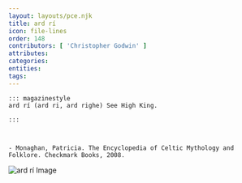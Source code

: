 ```yaml
---
layout: layouts/pce.njk
title: ard rí
icon: file-lines
order: 148
contributors: [ 'Christopher Godwin' ]
attributes:
categories:
entities:
tags:
---
```

``` tab [group1:Info]
::: magazinestyle
ard rí (ard ri, ard righe) See High King.

:::
```
``` tab [group1:Attributes]
```
``` tab [group1:Entities]
```
``` tab [group1:Sources]
- Monaghan, Patricia. The Encyclopedia of Celtic Mythology and Folklore. Checkmark Books, 2008.
```
![ard rí Image](https://upload.wikimedia.org/wikipedia/commons/9/9a/Brian_Boru%2C_King_of_Munster.jpg)
